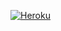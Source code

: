[![Heroku](https://heroku-badge.herokuapp.com/?app=wertgarantie-bifrost&root=healthcheck)](https://wertgarantie-bifrost.herokuapp.com)